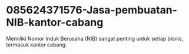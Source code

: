 # 085624371576-Jasa-pembuatan-NIB-kantor-cabang
Memiliki Nomor Induk Berusaha (NIB) sangat penting untuk setiap bisnis, termasuk kantor cabang.
